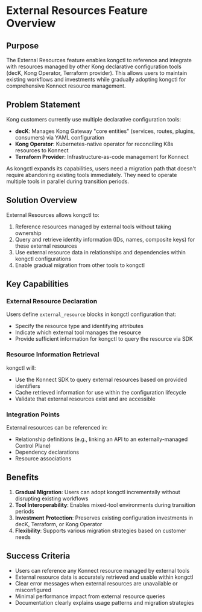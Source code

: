# External Resources Feature Overview

## Purpose

The External Resources feature enables kongctl to reference and integrate with
resources managed by other Kong declarative configuration tools (decK, Kong
Operator, Terraform provider). This allows users to maintain existing workflows
and investments while gradually adopting kongctl for comprehensive Konnect
resource management.

## Problem Statement

Kong customers currently use multiple declarative configuration tools:
- **decK**: Manages Kong Gateway "core entities" (services, routes, plugins,
  consumers) via YAML configuration
- **Kong Operator**: Kubernetes-native operator for reconciling K8s resources
  to Konnect
- **Terraform Provider**: Infrastructure-as-code management for Konnect

As kongctl expands its capabilities, users need a migration path that doesn't
require abandoning existing tools immediately. They need to operate multiple
tools in parallel during transition periods.

## Solution Overview

External Resources allows kongctl to:
1. Reference resources managed by external tools without taking ownership
2. Query and retrieve identity information (IDs, names, composite keys) for
   these external resources
3. Use external resource data in relationships and dependencies within kongctl
   configurations
4. Enable gradual migration from other tools to kongctl

## Key Capabilities

### External Resource Declaration
Users define `external_resource` blocks in kongctl configuration that:
- Specify the resource type and identifying attributes
- Indicate which external tool manages the resource
- Provide sufficient information for kongctl to query the resource via SDK

### Resource Information Retrieval
kongctl will:
- Use the Konnect SDK to query external resources based on provided identifiers
- Cache retrieved information for use within the configuration lifecycle
- Validate that external resources exist and are accessible

### Integration Points
External resources can be referenced in:
- Relationship definitions (e.g., linking an API to an externally-managed
  Control Plane)
- Dependency declarations
- Resource associations

## Benefits

1. **Gradual Migration**: Users can adopt kongctl incrementally without
   disrupting existing workflows
2. **Tool Interoperability**: Enables mixed-tool environments during transition
   periods
3. **Investment Protection**: Preserves existing configuration investments in
   decK, Terraform, or Kong Operator
4. **Flexibility**: Supports various migration strategies based on customer needs

## Success Criteria

- Users can reference any Konnect resource managed by external tools
- External resource data is accurately retrieved and usable within kongctl
- Clear error messages when external resources are unavailable or misconfigured
- Minimal performance impact from external resource queries
- Documentation clearly explains usage patterns and migration strategies